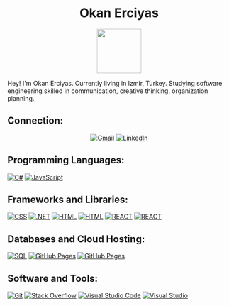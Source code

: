 <!--
**Oknn88/Oknn88** is a special repository because its `README.md` (this file) appears on your GitHub profile.
-->

<h1 align="center">
  <b>Okan Erciyas</b>
</h1>


<div id="header" align="center">
  <img src="https://media.giphy.com/media/M9gbBd9nbDrOTu1Mqx/giphy.gif" width="100"/>
</div>

Hey! I'm Okan Erciyas. Currently living in Izmir, Turkey. Studying software engineering skilled in communication, creative thinking, organization planning.


## Connection:
<p align="center">
<a href="mailto:okanerciyas8+github@gmail.com"><img img src="https://img.shields.io/badge/Gmail-D14836?style=flat&logo=gmail&logoColor=white" alt="Gmail"/></a>
<a href="https://www.linkedin.com/in/okan-erciyas-006959192/"><img src="https://img.shields.io/badge/LinkedIn-0077B5?style=flat&logo=linkedin&logoColor=white" alt="LinkedIn"/></a>
</p>



## Programming Languages:
<p align="left"> 
<a href="https://github.com/Oknn88"><img alt="C#" src="https://img.shields.io/badge/-purple?style=flat&logo=c-sharp&logoColor=white"></a>
<a href="https://github.com/Oknn88"><img alt="JavaScript" src="https://badges.aleen42.com/src/javascript.svg"></a>



## Frameworks and Libraries:
<a href="https://github.com/Oknn88"><img alt="CSS" src="https://img.shields.io/badge/css-%231572B6.svg?style=flat&logo=css3&logoColor=white"></a>
<a href="https://github.com/Oknn88"><img alt=".NET" src="https://img.shields.io/badge/Microsoft.NET-5C2D91?style=flat&logo=.net&logoColor=white"></a>
 <a href="https://github.com/Oknn88"><img alt="HTML" src="https://img.shields.io/badge/HTML5-E34F26?style=flat&logo=html5&logoColor=white"></a>
 <a href="https://github.com/Oknn88"><img alt="HTML" src="https://img.shields.io/badge/Bootstrap-563D7C?style=flat&logo=bootstrap&logoColor=white"></a>
 <a href="https://github.com/Oknn88"><img alt="REACT" src="https://img.shields.io/badge/react-%2320232a.svg?style=flat&logo=react&logoColor=%2361DAFB"></a>
  <a href="https://github.com/Oknn88"><img alt="REACT" src="https://img.shields.io/badge/node.js-6DA55F?style=flat&logo=node.js&logoColor=white"></a>
 


  
## Databases and Cloud Hosting:
<a href="https://github.com/Oknn88"><img alt="SQL" src="https://img.shields.io/badge/Microsoft%20SQL%20Sever-CC2927?style=flat&logo=microsoft%20sql%20server&logoColor=white"></a>
<a href="https://github.com/Oknn88"><img alt="GitHub Pages" src="https://img.shields.io/badge/GitHub-100000?style=flat&logo=github&logoColor=white"></a>
<a href="https://github.com/Oknn88"><img alt="GitHub Pages" src="https://img.shields.io/badge/GitLab-330F63?style=flat&logo=gitlab&logoColor=white"></a>


  
## Software and Tools:
<p>
  <a href="https://github.com/Oknn88"><img alt="Git" src="https://img.shields.io/badge/Git%20-%23F05033.svg?logo=git&logoColor=white"></a>
  <a href="https://github.com/Oknn88"><img alt="Stack Overflow" src="https://img.shields.io/badge/-Stack%20Overflow-FE7A16?logo=stack-overflow&logoColor=white"></a>
  <a href="https://github.com/Oknn88"><img alt="Visual Studio Code" src="https://img.shields.io/badge/Visual%20Studio%20Code-0078d7.svg?logo=visual-studio-code&logoColor=white"></a>
   <a href="https://github.com/Oknn88"><img alt="Visual Studio" src="https://img.shields.io/badge/Visual_Studio-5C2D91?style=flat&logo=visual%20studio&logoColor=white"></a>

</p>
</br>



